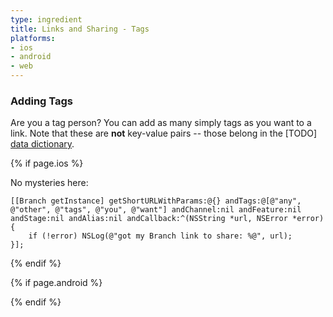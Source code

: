 ```yaml
---
type: ingredient
title: Links and Sharing - Tags
platforms:
- ios
- android
- web
---
```


### Adding Tags

Are you a tag person? You can add as many simply tags as you want to a link. Note that these are **not** key-value pairs -- those belong in the [TODO] [data dictionary]().

<!--- iOS -->
{% if page.ios %}

No mysteries here:

~~~objc
[[Branch getInstance] getShortURLWithParams:@{} andTags:@[@"any", @"other", @"tags", @"you", @"want"] andChannel:nil andFeature:nil andStage:nil andAlias:nil andCallback:^(NSString *url, NSError *error) {
    if (!error) NSLog(@"got my Branch link to share: %@", url);
}];
~~~

{% endif %}
<!--- /iOS -->


<!--- Android -->
{% if page.android %}


{% endif %}
<!--- /Android -->
